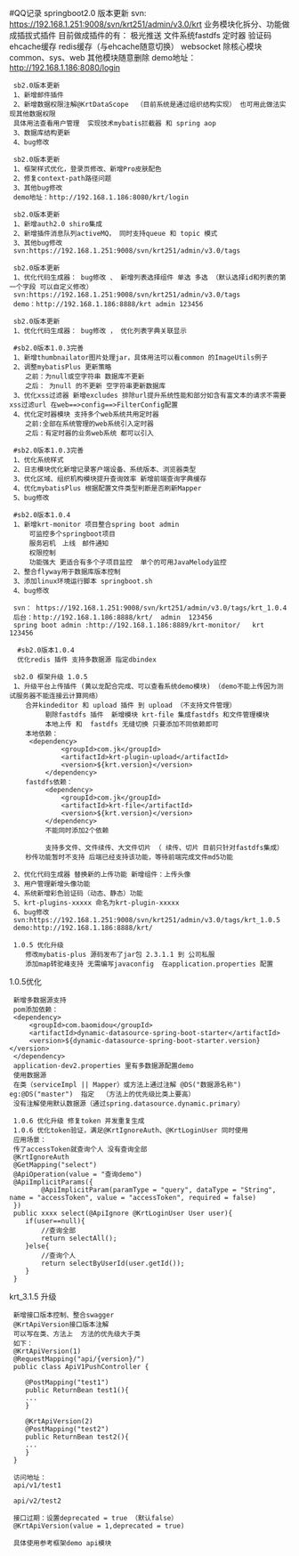 #QQ记录
    springboot2.0 版本更新 
    svn: https://192.168.1.251:9008/svn/krt251/admin/v3.0/krt
    业务模块化拆分、功能做成插拔式插件 
    目前做成插件的有：
    极光推送
    文件系统fastdfs
    定时器
    验证码
    ehcache缓存
    redis缓存（与ehcache随意切换）
    websocket
    除核心模块common、sys、web 其他模块随意删除
    demo地址：http://192.168.1.186:8080/login
    
    
     sb2.0版本更新 
     1、新增邮件插件  
     2、新增数据权限注解@KrtDataScope  （目前系统是通过组织结构实现） 也可用此做法实现其他数据权限
     具体用法查看用户管理  实现技术mybatis拦截器 和 spring aop  
     3、数据库结构更新
     4、bug修改   
     
     sb2.0版本更新 
     1、框架样式优化，登录页修改、新增Pro皮肤配色
     2、修复context-path路径问题
     3、其他bug修改
     demo地址：http://192.168.1.186:8080/krt/login
     
     sb2.0版本更新 
     1、新增auth2.0 shiro集成
     2、新增插件消息队列activeMQ， 同时支持queue 和 topic 模式
     3、其他bug修改
     svn:https://192.168.1.251:9008/svn/krt251/admin/v3.0/tags
     
     sb2.0版本更新 
     1、优化代码生成器： bug修改 、 新增列表选择组件 单选 多选 （默认选择id和列表的第一个字段 可以自定义修改）
     svn:https://192.168.1.251:9008/svn/krt251/admin/v3.0/tags
     demo：http://192.168.1.186:8888/krt admin 123456
     
     sb2.0版本更新 
     1、优化代码生成器： bug修改 ， 优化列表字典关联显示
     
     #sb2.0版本1.0.3完善
     1、新增thumbnailator图片处理jar，具体用法可以看common 的ImageUtils例子
     2、调整mybatisPlus 更新策略
        之前：为null或空字符串 数据库不更新
        之后： 为null 的不更新 空字符串更新数据库
     3、优化xss过滤器 新增excludes 排除url提升系统性能和部分如含有富文本的请求不需要xss过滤url 在web==>config==>FilterConfig配置
     4、优化定时器模块 支持多个web系统共用定时器 
        之前:全部在系统管理的web系统引入定时器
        之后：有定时器的业务web系统 都可以引入
     
     #sb2.0版本1.0.3完善
     1、优化系统样式
     2、日志模块优化新增记录客户端设备、系统版本、浏览器类型
     3、优化区域、组织机构模块提升查询效率 新增前端查询字典缓存
     4、优化mybatisPlus 根据配置文件类型判断是否刷新Mapper
     5、bug修改  
      
     #sb2.0版本1.0.4
     1、新增krt-monitor 项目整合spring boot admin 
         可监控多个springboot项目 
         服务宕机　上线　邮件通知 
         权限控制
         功能强大 更适合有多个子项目监控  单个的可用JavaMelody监控
     2、整合flyway用于数据库版本控制
     3、添加linux环境运行脚本 springboot.sh
     4、bug修改
 
     svn： https://192.168.1.251:9008/svn/krt251/admin/v3.0/tags/krt_1.0.4
     后台：http://192.168.1.186:8888/krt/  admin  123456
     spring boot admin :http://192.168.1.186:8889/krt-monitor/   krt  123456
     
      #sb2.0版本1.0.4
      优化redis 插件 支持多数据源 指定dbindex
      
     sb2.0 框架升级 1.0.5
     1、升级平台上传插件 (黄以龙配合完成、可以查看系统demo模块) （demo不能上传因为测试服务器不能连接云计算网络）
     	合并kindeditor 和 upload 插件 到 upload （不支持文件管理）
             剔除fastdfs 插件  新增模块 krt-file 集成fastdfs 和文件管理模块
             本地上传 和  fastdfs 无缝切换 只要添加不同依赖即可
     	本地依赖：
     	 <dependency>
                 <groupId>com.jk</groupId>
                 <artifactId>krt-plugin-upload</artifactId>
                 <version>${krt.version}</version>
             </dependency>
     	fastdfs依赖：
             <dependency>
                 <groupId>com.jk</groupId>
                 <artifactId>krt-file</artifactId>
                 <version>${krt.version}</version>
             </dependency>
             不能同时添加2个依赖
     
             支持多文件、文件续传、大文件切片 （ 续传、切片 目前只针对fastdfs集成）
     	秒传功能暂时不支持 后端已经支持该功能，等待前端完成文件md5功能
     
     2、优化代码生成器 替换新的上传功能 新增组件：上传头像
     3、用户管理新增头像功能
     4、系统新增彩色验证码（动态、静态）功能
     5、krt-plugins-xxxxx 命名为krt-plugin-xxxxx
     6、bug修改
     svn:https://192.168.1.251:9008/svn/krt251/admin/v3.0/tags/krt_1.0.5
     demo:http://192.168.1.186:8888/krt/
    
     1.0.5 优化升级
        修改mybatis-plus 源码发布了jar包 2.3.1.1 到 公司私服
        添加map转驼峰支持 无需编写javaconfig  在application.properties 配置
     
     
   1.0.5优化
     
     新增多数据源支持   
     pom添加依赖：
     <dependency>
         <groupId>com.baomidou</groupId>
         <artifactId>dynamic-datasource-spring-boot-starter</artifactId>
         <version>${dynamic-datasource-spring-boot-starter.version}</version>
     </dependency>
     application-dev2.properties 里有多数据源配置demo  
     使用数据源
     在类（serviceImpl || Mapper）或方法上通过注解 @DS("数据源名称") eg:@DS("master")  指定  （方法上的优先级比类上要高）
     没有注解使用默认数据源（通过spring.datasource.dynamic.primary）

     1.0.6 优化升级 修复token 并发重复生成
     1.0.6 优化token验证，满足@KrtIgnoreAuth、@KrtLoginUser 同时使用 
     应用场景：
     传了accessToken就查询个人 没有查询全部
     @KrtIgnoreAuth
     @GetMapping("select")
     @ApiOperation(value = "查询demo")
     @ApiImplicitParams({
     		@ApiImplicitParam(paramType = "query", dataType = "String", name = "accessToken", value = "accessToken", required = false)
     })
     public xxxx select(@ApiIgnore @KrtLoginUser User user){
     	if(user==null){
     		//查询全部
     		return selectAll();
     	}else{
     		//查询个人
     		return selectByUserId(user.getId());
     	}
     } 
   
   krt_3.1.5 升级
     
     新增接口版本控制、整合swagger
     @KrtApiVersion接口版本注解 
     可以写在类、方法上  方法的优先级大于类
     如下：
     @KrtApiVersion(1)
     @RequestMapping("api/{version}/")
     public class ApiV1PushController {
     
        @PostMapping("test1")
        public ReturnBean test1(){
     	...
        }
     
        @KrtApiVersion(2)
        @PostMapping("test2")
        public ReturnBean test2(){
     	...
        }
     }
     
     访问地址：  
     api/v1/test1
     
     api/v2/test2
     	
     接口过期：设置deprecated = true （默认false）
     @KrtApiVersion(value = 1,deprecated = true)
     
     具体使用参考框架demo api模块  